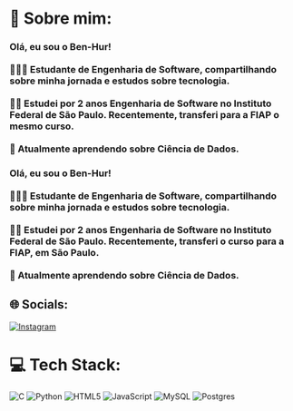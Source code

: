 # 💫 Sobre mim:
### Olá, eu sou o Ben-Hur!<br><br>👩🏻‍💻 Estudante de Engenharia de Software, compartilhando sobre minha jornada e estudos sobre tecnologia.<br/><br>👨‍🎓 Estudei por 2 anos Engenharia de Software no Instituto Federal de São Paulo. Recentemente, transferi para a FIAP o mesmo curso.<br/><br>💭 Atualmente aprendendo sobre Ciência de Dados.<br/>
### Olá, eu sou o Ben-Hur!<br><br>👩🏻‍💻 Estudante de Engenharia de Software, compartilhando sobre minha jornada e estudos sobre tecnologia.<br/><br>👨‍🎓 Estudei por 2 anos Engenharia de Software no Instituto Federal de São Paulo. Recentemente, transferi o curso para a FIAP, em São Paulo.<br/><br>💭 Atualmente aprendendo sobre Ciência de Dados.<br/>

## 🌐 Socials:
[![Instagram](https://img.shields.io/badge/Instagram-%23E4405F.svg?logo=Instagram&logoColor=white)](https://instagram.com/ben_hur.ferreira) 

# 💻 Tech Stack:
![C](https://img.shields.io/badge/c-%2300599C.svg?style=for-the-badge&logo=c&logoColor=white) ![Python](https://img.shields.io/badge/python-3670A0?style=for-the-badge&logo=python&logoColor=ffdd54) ![HTML5](https://img.shields.io/badge/html5-%23E34F26.svg?style=for-the-badge&logo=html5&logoColor=white) ![JavaScript](https://img.shields.io/badge/javascript-%23323330.svg?style=for-the-badge&logo=javascript&logoColor=%23F7DF1E) ![MySQL](https://img.shields.io/badge/mysql-4479A1.svg?style=for-the-badge&logo=mysql&logoColor=white) ![Postgres](https://img.shields.io/badge/postgres-%23316192.svg?style=for-the-badge&logo=postgresql&logoColor=white)
